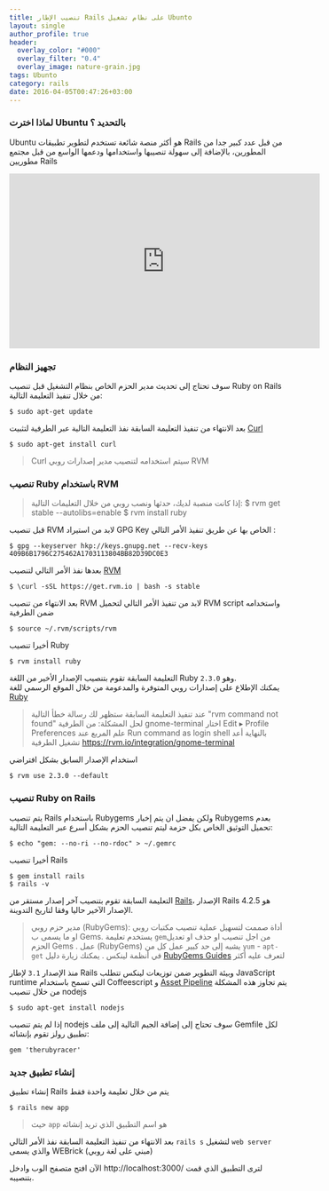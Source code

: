 ```yaml
---
title: تنصيب الإطار Rails على نظام تشغيل Ubunto
layout: single
author_profile: true
header:
  overlay_color: "#000"
  overlay_filter: "0.4"
  overlay_image: nature-grain.jpg
tags: Ubunto
category: rails
date: 2016-04-05T00:47:26+03:00
---
```




### لماذا اخترت Ubuntu  بالتحديد ؟
Ubuntu هو أكثر منصة شائعة تستخدم لتطوير تطبيقات Rails من قبل عدد كبير جدا من المطورين، بالإضافة إلى سهولة تنصيبها واستخدامها ودعمها الواسع من قبل مجتمع مطوريين Rails


<iframe width="560" height="315" src="http://www.youtube.com/embed/PWf4WUoMXwg" frameborder="0"> </iframe>


### تجهيز النظام 
سوف تحتاج إلى تحديث مدير الحزم الخاص بنظام التشغيل قبل تنصيب Ruby on Rails من خلال تنفيذ التعليمة التالية:

    $ sudo apt-get update

بعد الانتهاء من تنفيذ التعليمة السابقة نفذ التعليمة التالية عبر الطرفية لتثبيت [Curl](https://en.wikipedia.org/wiki/CURL)

    $ sudo apt-get install curl

> Curl سيتم استخدامه لتنصيب مدير إصدارات روبي RVM

### تنصيب Ruby باستخدام RVM

> إذا كانت منصبة لديك، حدثها ونصب روبي من خلال التعليمات التالية:
$ rvm get stable --autolibs=enable
$ rvm install ruby
  
قبل تنصيب RVM لابد من استيراد GPG Key الخاص بها عن طريق تنفيذ الأمر التالي :

    $ gpg --keyserver hkp://keys.gnupg.net --recv-keys 409B6B1796C275462A1703113804BB82D39DC0E3

بعدها نفذ الأمر التالي لتنصيب [RVM](https://rvm.io/)
  
    $ \curl -sSL https://get.rvm.io | bash -s stable

بعد الانتهاء من تنصيب RVM لابد من تنفيذ الأمر التالي لتحميل RVM script واستخدامه ضمن الطرفية

    $ source ~/.rvm/scripts/rvm

أخيرا تنصيب Ruby  

    $ rvm install ruby

التعليمة السابقة تقوم بتنصيب الإصدار الأخير من اللغة Ruby وهو `2.3.0`.  
يمكنك الإطلاع على إصدارات روبي المتوفرة والمدعومة  من خلال الموقع الرسمي للغة [Ruby ](https://www.ruby-lang.org/en/downloads/)

> عند تنفيذ التعليمة السابقة ستظهر لك رسالة خطأ التالية "rvm command not found"
لحل المشكلة:
> من الطرفية gnome-terminal اختار Edit ▸ Profile Preferences
> علم المربع عند Run command as login shell
> بالنهاية أعد تشغيل الطرفية https://rvm.io/integration/gnome-terminal

استخدام الإصدار السابق بشكل افتراضي

    $ rvm use 2.3.0 --default 

### تنصيب  Ruby on Rails
 
يتم تنصيب Rails باستخدام Rubygems ولكن يفضل ان يتم إخبار Rubygems بعدم تحميل التوثيق الخاص بكل حزمة ليتم تنصيب الحزم بشكل أسرع عبر التعليمة التالية:

    $ echo "gem: --no-ri --no-rdoc" > ~/.gemrc
    
أخيرا تنصيب Rails

    $ gem install rails
    $ rails -v

التعليمة السابقة تقوم بتنصيب آخر إصدار مستقر من [Rails][1]، الإصدار Rails 4.2.5 هو الإصدار الآخير حاليا وفقا لتاريخ التدوينة.

> مدير حزم روبي (RubyGems): أداة صممت لتسهيل عملية تنصيب مكتبات روبي او ما يسمى ب Gems.
> يستخدم تعليمة `gem`من اجل تنصيب او حذف او تعديل الحزم Gems .
> عمل (RubyGems) يشبه إلى  حد كبير عمل كل من `yum` - `apt-get` في أنظمة لينكس .
> يمكنك زيارة دليل  [ RubyGems Guides](http://guides.rubygems.org/)  لتعرف عليه أكثر

منذ الإصدار `3.1` لإطار Rails وبيئة التطوير ضمن توزيعات لينكس  تتطلب JavaScript runtime التي تسمح باستخدام Coffeescript و [ Asset Pipeline][2]
يتم تجاوز هذه المشكلة من خلال تنصيب  nodejs

    $ sudo apt-get install nodejs

إذا لم يتم تنصيب nodejs  سوف تحتاج إلى إضافة الجيم التالية إلى ملف Gemfile لكل تطبيق رولز تقوم بإنشائه:

    gem 'therubyracer'

### إنشاء تطبيق جديد 

إنشاء تطبيق Rails يتم من خلال تعليمة واحدة فقط 

    $ rails new app

> حيث `app` هو اسم التطبيق الذي تريد إنشائه

بعد الانتهاء من تنفيذ التعليمة السابقة نفذ الأمر التالي `rails s` لتشغيل `web server` والذي يسمى WEBrick (مبني على لغة روبي)

الآن افتح متصفح الوب وادخل http://localhost:3000/ لترى التطبيق الذي قمت بتنصيبه. 

  [1]: https://rubygems.org/gems/rails
  [2]: http://guides.rubyonrails.org/asset_pipeline.html
